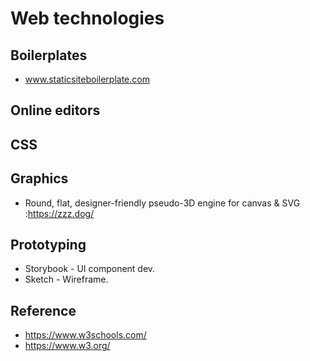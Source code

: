 Web technologies
================
Boilerplates
------------
* www.staticsiteboilerplate.com  

Online editors
--------------

CSS
--------------

Graphics
--------------
* Round, flat, designer-friendly pseudo-3D engine for canvas & SVG :https://zzz.dog/

Prototyping
---------
* Storybook - UI component dev.
* Sketch - Wireframe.

Reference
--------------
* https://www.w3schools.com/
* https://www.w3.org/



